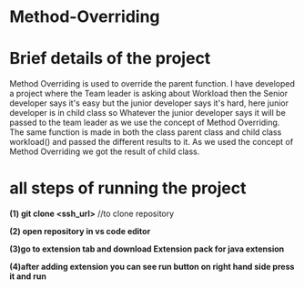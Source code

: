 # Method-Overriding

# Brief details of the project

Method Overriding is used to override the parent function.
I have developed a project where the Team leader is asking about Workload then the Senior developer says it's easy but the junior developer says it's hard, here junior developer is in child class so Whatever the junior developer says it will be passed to the team leader as we use the concept of Method Overriding.
The same function is made in both the class parent class and child class workload() and passed the different results to it. As we used the concept of Method Overriding we got the result of child class.

# all steps of running the project

**(1) git clone <ssh_url>** //to clone repository

**(2) open repository in vs code editor**

**(3)go to extension tab and download Extension pack for java extension**

**(4)after adding extension you can see run button on right hand side press it and run**
